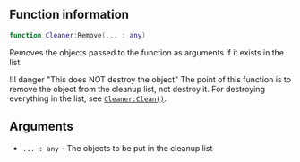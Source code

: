 ## Function information
```lua
function Cleaner:Remove(... : any)
```

Removes the objects passed to the function as arguments if it exists in the list.

!!! danger "This does NOT destroy the object"
    The point of this function is to remove the object from the cleanup list, not destroy it. For destroying everything in the list, see [``Cleaner:Clean()``](./func_Clean.md).

## Arguments
- ``... : any`` - The objects to be put in the cleanup list